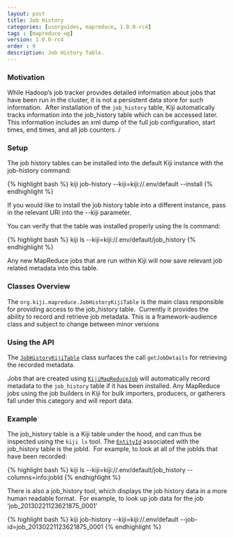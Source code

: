 ```yaml
---
layout: post
title: Job History
categories: [userguides, mapreduce, 1.0.0-rc4]
tags : [mapreduce-ug]
version: 1.0.0-rc4
order : 9 
description: Job History Table.
---
```


### Motivation

While Hadoop’s job tracker provides detailed information about jobs that have been run in the cluster, it is not a persistent data store for such information.  After installation of the `job_history` table, Kiji automatically tracks information into the job_history table which can be accessed later.  This information includes an xml dump of the full job configuration, start times, end times, and all job counters.
/

### Setup
The job history tables can be installed into the default Kiji instance with the job-history command:

{% highlight bash %}
kiji job-history --kiji=kiji://.env/default --install
{% endhighlight %}

If you would like to install the job history table into a different instance, pass in the relevant URI into the --kiji parameter.

You can verify that the table was installed properly using the ls command:

{% highlight bash %}
kiji ls --kiji=kiji://.env/default/job_history
{% endhighlight %}

Any new MapReduce jobs that are run within Kiji will now save relevant job related metadata into this table.

### Classes Overview

The `org.kiji.mapreduce.JobHistoryKijiTable` is the main class responsible for providing access to the job_history table.  Currently it provides the ability to record and retrieve job metadata.  This is a framework-audience class and subject to change between minor versions

### Using the API

The [`JobHistoryKijiTable`]({{site.api_mr_rc4}}/framework/JobHistoryKijiTable.html) class surfaces the call `getJobDetails` for retrieving the recorded metadata.

Jobs that are created using [`KijiMapReduceJob`]({{site.api_mr_rc4}}/framework/KijiMapReduceJob.html) will automatically record metadata to the `job_history` table if it has been installed.  Any MapReduce jobs using the job builders in Kiji for bulk importers, producers, or gatherers fall under this category and will report data.

### Example

The job_history table is a Kiji table under the hood, and can thus be inspected using the `kiji ls` tool.  The [`EntityId`]({{site.api_schema_rc4}}/EntityId.html) associated with the job_history table is the jobId.  For example, to look at all of the jobIds that have been recorded:

{% highlight bash %}
kiji ls --kiji=kiji://.env/default/job_history --columns=info:jobId
{% endhighlight %}

There is also a job_history tool, which displays the job history data in a more human readable format.  For example, to look up job data for the job ‘job_20130221123621875_0001’

{% highlight bash %}
kiji job-history --kiji=kiji://.env/default --job-id=job_20130221123621875_0001
{% endhighlight %}
